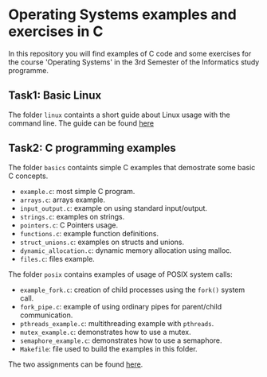 
# Operating Systems examples and exercises in C

In this repository you will find examples of C code and some exercises for the course 'Operating Systems' in
the 3rd Semester of the Informatics study programme.

## Task1: Basic Linux

The folder `linux` containts a short guide about Linux usage with the command line. The guide can be found [here](linux/linux_basics.md)

## Task2: C programming examples

The folder `basics` containts simple C examples that demostrate some basic C concepts.

- ``example.c``: most simple C program.
- ``arrays.c``: arrays example.
- ``input_output.c``: example on using standard input/output.
- ``strings.c``: examples on strings.
- ``pointers.c``: C Pointers usage.
- ``functions.c``: example function definitions.
- ``struct_unions.c``: examples on structs and unions.
- ``dynamic_allocation.c``: dynamic memory allocation using malloc.
- ``files.c``: files example.

The folder ``posix`` contains examples of usage of POSIX system calls:
- ``example_fork.c``: creation of child processes using the ``fork()`` system call.
- ``fork_pipe.c``: example of using ordinary pipes for parent/child communication.
- ``pthreads_example.c``: multithreading example with ``pthreads``.
- ``mutex_example.c``: demonstrates how to use a mutex.
- ``semaphore_example.c``: demonstrates how to use a semaphore. 
- ``Makefile``: file used to build the examples in this folder.

The two assignments can be found [here](exercises/exercises.md).
